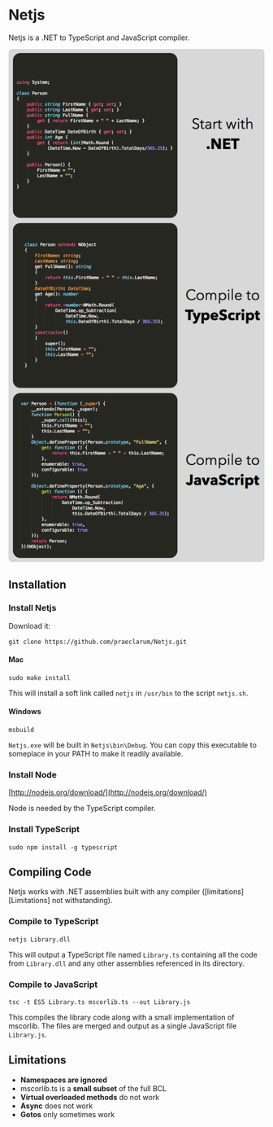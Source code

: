 # Netjs

Netjs is a .NET to TypeScript and JavaScript compiler.

<img src="Images/Explanation.png" />

## Installation

### Install Netjs

Download it:

	git clone https://github.com/praeclarum/Netjs.git

#### Mac

	sudo make install

This will install a soft link called `netjs` in `/usr/bin` to the script `netjs.sh`.

#### Windows

	msbuild

`Netjs.exe` will be built in `Netjs\bin\Debug`. You can copy this executable to someplace in your PATH to make it readily available.


### Install Node

[http://nodejs.org/download/](http://nodejs.org/download/)

Node is needed by the TypeScript compiler.

### Install TypeScript

	sudo npm install -g typescript




## Compiling Code

Netjs works with .NET assemblies built with any compiler ([limitations][Limitations] not withstanding).

### Compile to TypeScript

	netjs Library.dll

This will output a TypeScript file named `Library.ts` containing all the code from `Library.dll` and any other assemblies referenced in its directory.

### Compile to JavaScript

	tsc -t ES5 Library.ts mscorlib.ts --out Library.js 

This compiles the library code along with a small implementation of mscorlib. The files are merged and output as a single JavaScript file `Library.js`.



## Limitations

* **Namespaces are ignored**
* mscorlib.ts is a **small subset** of the full BCL
* **Virtual overloaded methods** do not work
* **Async** does not work
* **Gotos** only sometimes work

